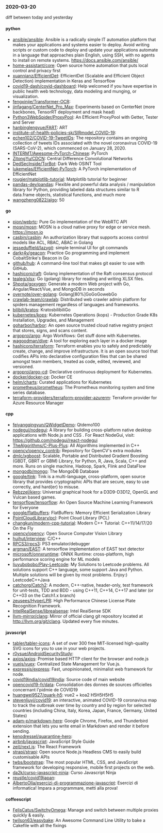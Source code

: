 ### 2020-03-20
diff between today and yesterday

#### python
* [ansible/ansible](https://github.com/ansible/ansible): Ansible is a radically simple IT automation platform that makes your applications and systems easier to deploy. Avoid writing scripts or custom code to deploy and update your applications  automate in a language that approaches plain English, using SSH, with no agents to install on remote systems. https://docs.ansible.com/ansible/
* [home-assistant/core](https://github.com/home-assistant/core):  Open source home automation that puts local control and privacy first
* [xuannianz/EfficientDet](https://github.com/xuannianz/EfficientDet): EfficientDet (Scalable and Efficient Object Detection) implementation in Keras and Tensorflow
* [covid19-dash/covid-dashboard](https://github.com/covid19-dash/covid-dashboard): Help welcomed if you have expertise in public health web technology, data modeling and munging, or visualization.
* [fengxinjie/Transformer-OCR](https://github.com/fengxinjie/Transformer-OCR): 
* [jinfagang/CenterNet_Pro_Max](https://github.com/jinfagang/CenterNet_Pro_Max): Experiments based on CenterNet (more backbones, TensorRT deployment and mask head)
* [Python3WebSpider/ProxyPool](https://github.com/Python3WebSpider/ProxyPool): An Efficient ProxyPool with Getter, Tester and Server
* [hanbinglengyue/FART](https://github.com/hanbinglengyue/FART): ART
* [institute-of-health-policies-sk/SIRmodel_COVID-19](https://github.com/institute-of-health-policies-sk/SIRmodel_COVID-19): 
* [echen102/COVID-19-TweetIDs](https://github.com/echen102/COVID-19-TweetIDs): The repository contains an ongoing collection of tweets IDs associated with the novel coronavirus COVID-19 (SARS-CoV-2), which commenced on January 28, 2020.
* [INTERMT/Awesome-PyTorch-Chinese](https://github.com/INTERMT/Awesome-PyTorch-Chinese): PyTorch
* [ZitongYu/CDCN](https://github.com/ZitongYu/CDCN): Central Difference Convolutional Networks
* [DedSecInside/TorBot](https://github.com/DedSecInside/TorBot): Dark Web OSINT Tool
* [lukemelas/EfficientNet-PyTorch](https://github.com/lukemelas/EfficientNet-PyTorch): A PyTorch implementation of EfficientNet
* [rougier/matplotlib-tutorial](https://github.com/rougier/matplotlib-tutorial): Matplotlib tutorial for beginner
* [pandas-dev/pandas](https://github.com/pandas-dev/pandas): Flexible and powerful data analysis / manipulation library for Python, providing labeled data structures similar to R data.frame objects, statistical functions, and much more
* [wangzheng0822/algo](https://github.com/wangzheng0822/algo): 50

#### go
* [pion/webrtc](https://github.com/pion/webrtc): Pure Go implementation of the WebRTC API
* [mosn/mosn](https://github.com/mosn/mosn): MOSN is a cloud native proxy for edge or service mesh. https://mosn.io
* [casbin/casbin](https://github.com/casbin/casbin): An authorization library that supports access control models like ACL, RBAC, ABAC in Golang
* [jesseduffield/lazygit](https://github.com/jesseduffield/lazygit): simple terminal UI for git commands
* [darkr4y/geacon](https://github.com/darkr4y/geacon): Practice Go programming and implement CobaltStrike's Beacon in Go
* [github/hub](https://github.com/github/hub): A command-line tool that makes git easier to use with GitHub.
* [hashicorp/raft](https://github.com/hashicorp/raft): Golang implementation of the Raft consensus protocol
* [tealeg/xlsx](https://github.com/tealeg/xlsx): Go (golang) library for reading and writing XLSX files.
* [Shpota/goxygen](https://github.com/Shpota/goxygen): Generate a modern Web project with Go, Angular/React/Vue, and MongoDB in seconds
* [overnote/over-golang](https://github.com/overnote/over-golang): Golang[80%]GoGoGowebGo
* [crawlab-team/crawlab](https://github.com/crawlab-team/crawlab): Distributed web crawler admin platform for spiders management regardless of languages and frameworks.
* [bilibili/kratos](https://github.com/bilibili/kratos): KratosbilibiliGo
* [kubernetes/kops](https://github.com/kubernetes/kops): Kubernetes Operations (kops) - Production Grade K8s Installation, Upgrades, and Management
* [goharbor/harbor](https://github.com/goharbor/harbor): An open source trusted cloud native registry project that stores, signs, and scans content.
* [argoproj/argo](https://github.com/argoproj/argo): Argo Workflows: Get stuff done with Kubernetes.
* [wagoodman/dive](https://github.com/wagoodman/dive): A tool for exploring each layer in a docker image
* [hashicorp/terraform](https://github.com/hashicorp/terraform): Terraform enables you to safely and predictably create, change, and improve infrastructure. It is an open source tool that codifies APIs into declarative configuration files that can be shared amongst team members, treated as code, edited, reviewed, and versioned.
* [argoproj/argo-cd](https://github.com/argoproj/argo-cd): Declarative continuous deployment for Kubernetes.
* [docker/docker-ce](https://github.com/docker/docker-ce): Docker CE
* [helm/charts](https://github.com/helm/charts): Curated applications for Kubernetes
* [prometheus/prometheus](https://github.com/prometheus/prometheus): The Prometheus monitoring system and time series database.
* [terraform-providers/terraform-provider-azurerm](https://github.com/terraform-providers/terraform-provider-azurerm): Terraform provider for Azure Resource Manager

#### cpp
* [feiyangqingyun/QWidgetDemo](https://github.com/feiyangqingyun/QWidgetDemo): Qtdemo100
* [nodegui/nodegui](https://github.com/nodegui/nodegui): A library for building cross-platform native desktop applications with Node.js and CSS . For React NodeGui, visit: https://github.com/nodegui/react-nodegui 
* [TheAlgorithms/C-Plus-Plus](https://github.com/TheAlgorithms/C-Plus-Plus): All Algorithms implemented in C++
* [opencv/opencv_contrib](https://github.com/opencv/opencv_contrib): Repository for OpenCV's extra modules
* [dmlc/xgboost](https://github.com/dmlc/xgboost): Scalable, Portable and Distributed Gradient Boosting (GBDT, GBRT or GBM) Library, for Python, R, Java, Scala, C++ and more. Runs on single machine, Hadoop, Spark, Flink and DataFlow
* [mongodb/mongo](https://github.com/mongodb/mongo): The MongoDB Database
* [google/tink](https://github.com/google/tink): Tink is a multi-language, cross-platform, open source library that provides cryptographic APIs that are secure, easy to use correctly, and hard(er) to misuse.
* [Rebzzel/kiero](https://github.com/Rebzzel/kiero): Universal graphical hook for a D3D9-D3D12, OpenGL and Vulcan based games.
* [tensorflow/tensorflow](https://github.com/tensorflow/tensorflow): An Open Source Machine Learning Framework for Everyone
* [google/flatbuffers](https://github.com/google/flatbuffers): FlatBuffers: Memory Efficient Serialization Library
* [PointCloudLibrary/pcl](https://github.com/PointCloudLibrary/pcl): Point Cloud Library (PCL)
* [changkun/modern-cpp-tutorial](https://github.com/changkun/modern-cpp-tutorial):  Modern C++ Tutorial: C++11/14/17/20 On the Fly
* [opencv/opencv](https://github.com/opencv/opencv): Open Source Computer Vision Library
* [huihut/interview](https://github.com/huihut/interview):  C/C++ 
* [RPCS3/rpcs3](https://github.com/RPCS3/rpcs3): PS3 emulator/debugger
* [argman/EAST](https://github.com/argman/EAST): A tensorflow implementation of EAST text detector
* [microsoft/onnxruntime](https://github.com/microsoft/onnxruntime): ONNX Runtime: cross-platform, high performance scoring engine for ML models
* [liuyubobobo/Play-Leetcode](https://github.com/liuyubobobo/Play-Leetcode): My Solutions to Leetcode problems. All solutions support C++ language, some support Java and Python. Multiple solutions will be given by most problems. Enjoy:) LeetcodeC++Java
* [catchorg/Catch2](https://github.com/catchorg/Catch2): A modern, C++-native, header-only, test framework for unit-tests, TDD and BDD - using C++11, C++14, C++17 and later (or C++03 on the Catch1.x branch)
* [zeusees/HyperLPR](https://github.com/zeusees/HyperLPR):  High Performance Chinese License Plate Recognition Framework.
* [IntelRealSense/librealsense](https://github.com/IntelRealSense/librealsense): Intel RealSense SDK
* [llvm-mirror/clang](https://github.com/llvm-mirror/clang): Mirror of official clang git repository located at http://llvm.org/git/clang. Updated every five minutes.

#### javascript
* [tabler/tabler-icons](https://github.com/tabler/tabler-icons): A set of over 300 free MIT-licensed high-quality SVG icons for you to use in your web projects.
* [r0ysue/AndroidSecurityStudy](https://github.com/r0ysue/AndroidSecurityStudy): 
* [axios/axios](https://github.com/axios/axios): Promise based HTTP client for the browser and node.js
* [vuejs/vuex](https://github.com/vuejs/vuex):  Centralized State Management for Vue.js.
* [expressjs/express](https://github.com/expressjs/express): Fast, unopinionated, minimalist web framework for node.
* [covid19india/covid19india](https://github.com/covid19india/covid19india): Source code of main website
* [opencovid19-fr/data](https://github.com/opencovid19-fr/data): Consolidation des donnes de sources officielles concernant l'pidmie de COVID19
* [huangwei9527/quark-h5](https://github.com/huangwei9527/quark-h5): vue2 + koa2 H5H5H5H5
* [stevenliuyi/covid19](https://github.com/stevenliuyi/covid19): an interactive, animated COVID-19 coronavirus map to track the outbreak over time by country and by region for selected countries (including China, Italy, Korea, Japan, France, Germany, United States)
* [adam-p/markdown-here](https://github.com/adam-p/markdown-here): Google Chrome, Firefox, and Thunderbird extension that lets you write email in Markdown and render it before sending.
* [kenodressel/quarantine-hero](https://github.com/kenodressel/quarantine-hero): 
* [airbnb/javascript](https://github.com/airbnb/javascript): JavaScript Style Guide
* [zeit/next.js](https://github.com/zeit/next.js): The React Framework
* [strapi/strapi](https://github.com/strapi/strapi):  Open source Node.js Headless CMS to easily build customisable APIs
* [twbs/bootstrap](https://github.com/twbs/bootstrap): The most popular HTML, CSS, and JavaScript framework for developing responsive, mobile first projects on the web.
* [da2k/curso-javascript-ninja](https://github.com/da2k/curso-javascript-ninja): Curso Javascript Ninja
* [reustle/covid19japan](https://github.com/reustle/covid19japan): 
* [AlbertoOlla/esercizi-di-programmazione-javascript](https://github.com/AlbertoOlla/esercizi-di-programmazione-javascript): Esercizi di informatica! Impara a programmare, metti alla prova!

#### coffeescript
* [FelisCatus/SwitchyOmega](https://github.com/FelisCatus/SwitchyOmega): Manage and switch between multiple proxies quickly & easily.
* [twilson63/easybake](https://github.com/twilson63/easybake): An Awesome Command Line Utility to bake a Cakefile with all the fixings
